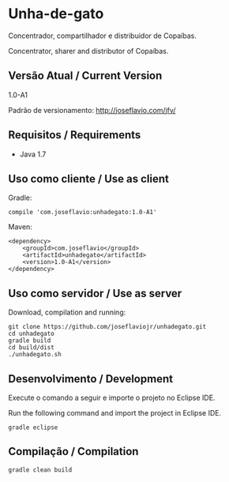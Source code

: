 # Unha-de-gato

Concentrador, compartilhador e distribuidor de Copaíbas.

Concentrator, sharer and distributor of Copaíbas.

## Versão Atual / Current Version

1.0-A1

Padrão de versionamento: http://joseflavio.com/jfv/

## Requisitos / Requirements

* Java 1.7

## Uso como cliente / Use as client

Gradle:

    compile 'com.joseflavio:unhadegato:1.0-A1'

Maven:

    <dependency>
        <groupId>com.joseflavio</groupId>
        <artifactId>unhadegato</artifactId>
        <version>1.0-A1</version>
    </dependency>

## Uso como servidor / Use as server

Download, compilation and running:

    git clone https://github.com/joseflaviojr/unhadegato.git
    cd unhadegato
    gradle build
    cd build/dist
    ./unhadegato.sh

## Desenvolvimento / Development

Execute o comando a seguir e importe o projeto no Eclipse IDE.

Run the following command and import the project in Eclipse IDE.

    gradle eclipse

## Compilação / Compilation

    gradle clean build
